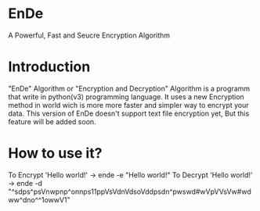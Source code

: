 # EnDe
A Powerful, Fast and Seucre Encryption Algorithm


# Introduction
"EnDe" Algorithm or "Encryption and Decryption" Algorithm is a programm that write in python(v3) programming language.
It uses a new Encryption method in world wich is more more faster and simpler way to encrypt your data.
This version of EnDe doesn't support text file encryption yet, But this feature will be added soon.

# How to use it?
To Encrypt 'Hello world!' -> ende -e "Hello world!"
To Decrypt 'Hello world!' -> ende -d "^sdps^psVnwpnp^onnps11ppVsVdnVdsoVddpsdn^pwswd#wVpVVsVw#wdww^dno^^1owwV1"
